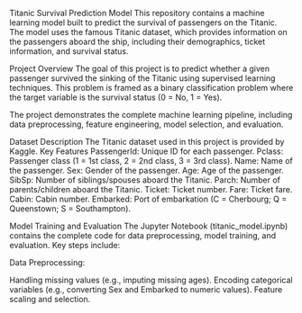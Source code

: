 Titanic Survival Prediction Model
This repository contains a machine learning model built to predict the survival of passengers on the Titanic. The model uses the famous Titanic dataset, which provides information on the passengers aboard the ship, including their demographics, ticket information, and survival status.

Project Overview
The goal of this project is to predict whether a given passenger survived the sinking of the Titanic using supervised learning techniques. This problem is framed as a binary classification problem where the target variable is the survival status (0 = No, 1 = Yes).

The project demonstrates the complete machine learning pipeline, including data preprocessing, feature engineering, model selection, and evaluation.

Dataset Description
The Titanic dataset used in this project is provided by Kaggle. 
Key Features
PassengerId: Unique ID for each passenger.
Pclass: Passenger class (1 = 1st class, 2 = 2nd class, 3 = 3rd class).
Name: Name of the passenger.
Sex: Gender of the passenger.
Age: Age of the passenger.
SibSp: Number of siblings/spouses aboard the Titanic.
Parch: Number of parents/children aboard the Titanic.
Ticket: Ticket number.
Fare: Ticket fare.
Cabin: Cabin number.
Embarked: Port of embarkation (C = Cherbourg; Q = Queenstown; S = Southampton).

Model Training and Evaluation
The Jupyter Notebook (titanic_model.ipynb) contains the complete code for data preprocessing, model training, and evaluation. Key steps include:

Data Preprocessing:

Handling missing values (e.g., imputing missing ages).
Encoding categorical variables (e.g., converting Sex and Embarked to numeric values).
Feature scaling and selection.











